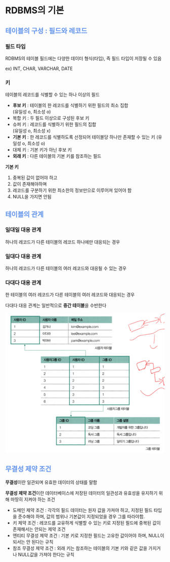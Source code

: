 <h1>RDBMS의 기본</h1>

<h2 style="color: cornflowerblue"> 테이블의 구성 : 필드와 레코드</h2>

<h3> 필드 타입</h3>
<p>RDBMS의 테이블 필드에는 다양한 데이터 형식(타입), 즉 필드 타입이 저장될 수 있음</p>
<p>ex) INT, CHAR, VARCHAR, DATE </p>

<h3> 키</h3>
<p>테이블의 레코드를 식별할 수 있는 하나 이상의 필드</p>
<ul>
    <li><strong>후보 키</strong> : 테이블의 한 레코드를 식별하기 위한 필드의 최소 집합 <br>(유일성 o, 최소성 o)</li>
    <li>복합 키 : 두 필드 이상으로 구성된 후보 키</li>
    <li>슈퍼 키 : 레코드를 식별하기 위한 필드의 집합<br>(유일성 o, 최소성 x)</li>
    <li><strong>기본 키</strong> : 한 레코드를 식별하도록 선정되어 테이블당 하나만 존재할 수 있는 키 (유일성 o, 최소성 o)</li>
    <li>대체 키 : 기본 키가 아닌 후보 키</li>
    <li><strong>외래 키</strong> : 다른 테이블의 기본 키를 참조하는 필드</li>
</ul>

<p><strong>기본 키</strong></p>
<ol>
    <li>중복된 값이 없어야 하고</li>
    <li>값이 존재해야하며</li>
    <li>레코드를 구분하기 위한 최소한의 정보만으로 이루어져 있어야 함</li>
    <li>NULL을 가지면 안됨</li>
</ol>

<h2 style="color: cornflowerblue"> 테이블의 관계</h2>

<h3> 일대일 대응 관계</h3>
<p>하나의 레코드가 다른 테이블의 레코드 하나에만 대응되는 경우</p>

<h3> 일대다 대응 관계</h3>
<p>하나의 레코드가 다른 테이블의 여러 레코드와 대응될 수 있는 경우</p>

<h3> 다대다 대응 관계</h3>
<p>한 테이블의 여러 레코드가 다른 테이블의 여러 레코드와 대응되는 경우</p>
<p>다대다 대응 관계는 일반적으로 <strong>중간 테이블</strong>을 수반한다</p>

![다대다 대응.png](image%2F%EB%8B%A4%EB%8C%80%EB%8B%A4%20%EB%8C%80%EC%9D%91.png)

<h2 style="color: cornflowerblue"> 무결성 제약 조건</h2>
<p><strong>무결성</strong>이란 일관되며 유효한 데이터의 상태를 말함</p>
<p><strong>무결성 제약 조건</strong>이란 데이터베이스에 저장된 데이터의 일관성과 유효성을 유지하기 위해 마땅히 지켜야 하는 조건</p>

<ul>
    <li>도메인 제약 조건 : 각각의 필드 데이터는 원자 값을 가져야 하고, 지정된 필드 타입을 준수해야 하며, 값의 범위나 기본값이 지정되었을 경우 그를 따라야함.</li>
    <li>키 제약 조건 : 레코드를 교유하게 식별할 수 있는 키로 지정된 필드에 중복된 값이 존재해서는 안되는 제약 조건</li>
    <li>엔티티 무결성 제약 조건 : 기본 키로 지정한 필드는 고유한 값이어야 하며, NULL이 되서는 안 된다는 규칙</li>
    <li>참조 무결성 제약 조건 : 외래 키는 참조하는 테이블의 기본 키와 같은 값을 가지거나 NULL값을 가져야 한다는 규칙</li>
</ul>